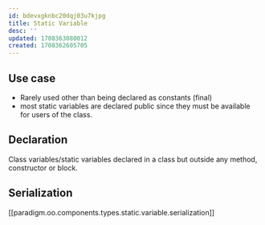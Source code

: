 ```yaml
---
id: bdevxgknbc20dqj03u7kjpg
title: Static Variable
desc: ''
updated: 1708363080012
created: 1708362605705
---
```


## Use case

- Rarely used other than being declared as constants (final)
- most static variables are declared public since they must be available for users of the class.

## Declaration

Class variables/static variables declared in a class but outside any method, constructor or block.

## Serialization

[[paradigm.oo.components.types.static.variable.serialization]]
